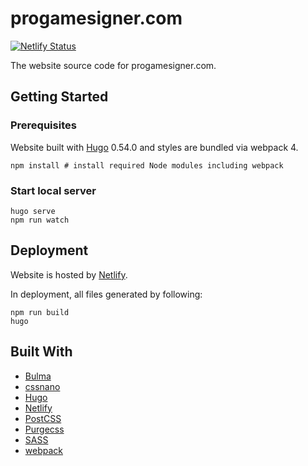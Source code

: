 # progamesigner.com

[![Netlify Status](https://api.netlify.com/api/v1/badges/30741c51-84bd-4e8d-a85f-8b2bf455bf62/deploy-status)](https://app.netlify.com/sites/progamesigner/deploys)

The website source code for progamesigner.com.

## Getting Started

### Prerequisites

Website built with [Hugo](http://gohugo.io/) 0.54.0 and styles are bundled via webpack 4.

```
npm install # install required Node modules including webpack
```

### Start local server

```
hugo serve
npm run watch
```

## Deployment

Website is hosted by [Netlify](https://www.netlify.com/).

In deployment, all files generated by following:

```
npm run build
hugo
```

## Built With

* [Bulma](http://bulma.io/)
* [cssnano](https://cssnano.co/)
* [Hugo](http://gohugo.io/)
* [Netlify](https://www.netlify.com/)
* [PostCSS](https://postcss.org/)
* [Purgecss](https://www.purgecss.com/)
* [SASS](http://sass-lang.com/)
* [webpack](https://webpack.js.org/)
